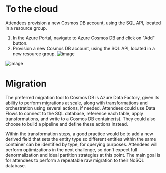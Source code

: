 # To the cloud
Attendees provision a new Cosmos DB account, using the SQL API, located in a resource group.
1. In the Azure Portal, navigate to Azure Cosmos DB and click on "Add" button.
2. Provision a new Cosmos DB account, using the SQL API, located in a new resource group.
![image](https://user-images.githubusercontent.com/11271493/73174909-39e45d80-4109-11ea-9a60-e224b448655a.png)

![image](https://user-images.githubusercontent.com/11271493/73174954-5aacb300-4109-11ea-8acf-b566aa2bd0dc.png)



# Migration
The preferred migration tool to Cosmos DB is Azure Data Factory, given its ability to perform migrations at scale, along with transformations and orchestration using several actions, if needed. Attendees could use Data Flows to connect to the SQL database, reference each table, apply transformations, and write to a Cosmos DB container(s). They could also choose to build a pipeline and define these actions instead.

Within the transformation steps, a good practice would be to add a new derived field that sets the entity type so different entities within the same container can be identified by type, for querying purposes. Attendees will perform optimizations in the next challenge, so don't expect full denormalization and ideal partition strategies at this point. The main goal is for attendees to perform a repeatable raw migration to their NoSQL database.
